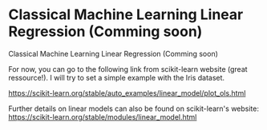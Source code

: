 # Classical Machine Learning Linear Regression (Comming soon)
Classical Machine Learning Linear Regression (Comming soon)

For now, you can go to the following link from scikit-learn website (great ressource!). I will try to set a simple example with the Iris dataset.

https://scikit-learn.org/stable/auto_examples/linear_model/plot_ols.html

Further details on linear models can also be found on scikit-learn's website:
https://scikit-learn.org/stable/modules/linear_model.html
